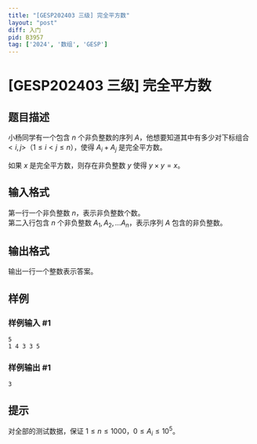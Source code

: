 ```yaml
---
title: "[GESP202403 三级] 完全平方数"
layout: "post"
diff: 入门
pid: B3957
tag: ['2024', '数组', 'GESP']
---
```

# [GESP202403 三级] 完全平方数
## 题目描述

小杨同学有一个包含 $n$ 个非负整数的序列 $A$，他想要知道其中有多少对下标组合 $<i,j>$（$1 \leq i < j \leq n$），使得 $A_i + A_j$ 是完全平方数。

如果 $x$ 是完全平方数，则存在非负整数 $y$ 使得 $y \times y = x$。
## 输入格式

第一行一个非负整数 $n$，表示非负整数个数。  
第二入行包含 $n$ 个非负整数 $A_1, A_2, \dots A_n$，表示序列 $A$ 包含的非负整数。
## 输出格式

输出一行一个整数表示答案。
## 样例

### 样例输入 #1
```
5
1 4 3 3 5
```
### 样例输出 #1
```
3
```
## 提示

对全部的测试数据，保证 $1 \leq n \leq 1000$，$0 \leq A_i \leq 10^5$。
